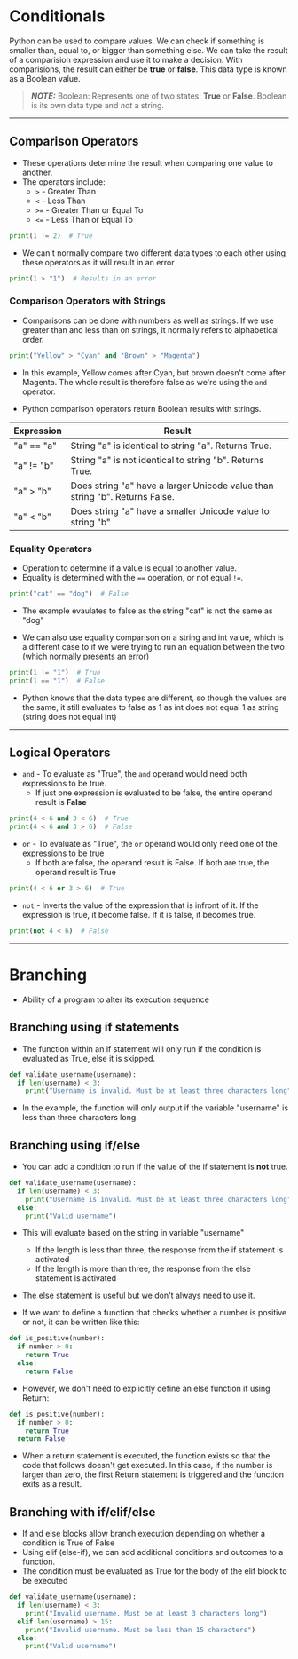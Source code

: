 # Conditionals

Python can be used to compare values. We can check if something is smaller than, equal to, or bigger than something else. We can take the result of a comparision expression and use it to make a decision. 
With comparisions, the result can either be **true** or **false**. This data type is known as a Boolean value. 

> **_NOTE:_** Boolean: Represents one of two states: **True** or **False**. Boolean is its own data type and _not_ a string.


___
## Comparison Operators
- These operations determine the result when comparing one value to another.
- The operators include:
  - `>` - Greater Than
  - `<` - Less Than
  - `>=` - Greater Than or Equal To
  - `<=` - Less Than or Equal To 

```python
print(1 != 2)  # True
```

- We can't normally compare two different data types to each other using these operators as it will result in an error
```python
print(1 > "1")  # Results in an error
```

### Comparison Operators with Strings
- Comparisons can be done with numbers as well as strings. If we use greater than and less than on strings, it normally refers to alphabetical order.

```python
print("Yellow" > "Cyan" and "Brown" > "Magenta")
```
- In this example, Yellow comes after Cyan, but brown doesn't come after Magenta. The whole result is therefore false as we're using the `and` operator.

- Python comparison operators return Boolean results with strings.

| Expression | Result |
| ---------- | ------- |
| "a" == "a" | String "a" is identical to string "a". Returns True. |
| "a" != "b" | String "a" is not identical to string "b". Returns True. |
| "a" > "b" | Does string "a" have a larger Unicode value than string "b". Returns False.|
| "a" < "b" | Does string "a" have a smaller Unicode value to string "b" |

### Equality Operators
- Operation to determine if a value is equal to another value.
- Equality is determined with the `==` operation, or not equal `!=`.

```python
print("cat" == "dog")  # False
```
- The example evaulates to false as the string "cat" is not the same as "dog"

- We can also use equality comparison on a string and int value, which is a different case to if we were trying to run an equation between the two (which normally presents an error)

```python
print(1 != "1")  # True
print(1 == "1")  # False
```
- Python knows that the data types are different, so though the values are the same, it still evaluates to false as 1 as int does not equal 1 as string (string does not equal int)

___
## Logical Operators
- `and` - To evaluate as "True", the `and` operand would need both expressions to be true.
  - If just one expression is evaluated to be false, the entire operand result is **False** 

```python
print(4 < 6 and 3 < 6)  # True
print(4 < 6 and 3 > 6)  # False
```

- `or` - To evaluate as "True", the `or` operand would only need one of the expressions to be true
  - If both are false, the operand result is False. If both are true, the operand result is True

```python
print(4 < 6 or 3 > 6)  # True
```

- `not` - Inverts the value of the expression that is infront of it. If the expression is true, it become false. If it is false, it becomes true.

```python
print(not 4 < 6)  # False
```


___
# Branching
- Ability of a program to alter its execution sequence

## Branching using if statements
- The function within an if statement will only run if the condition is evaluated as True, else it is skipped.

```python
def validate_username(username):
  if len(username) < 3:
    print("Username is invalid. Must be at least three characters long")
```
- In the example, the function will only output if the variable "username" is less than three characters long.

## Branching using if/else
- You can add a condition to run if the value of the if statement is **not** true.

```python
def validate_username(username):
  if len(username) < 3:
    print("Username is invalid. Must be at least three characters long")
  else:
    print("Valid username")
```

- This will evaluate based on the string in variable "username"
  - If the length is less than three, the response from the if statement is activated
  - If the length is more than three, the response from the else statement is activated

- The else statement is useful but we don't always need to use it.
- If we want to define a function that checks whether a number is positive or not, it can be written like this:

```python
def is_positive(number):
  if number > 0:
    return True
  else:
    return False
```
- However, we don't need to explicitly define an else function if using Return:

```python
def is_positive(number):
  if number > 0:
    return True
  return False
```
- When a return statement is executed, the function exists so that the code that follows doesn't get executed. In this case, if the number is larger than zero, the first Return statement is triggered and the function exits as a result.


## Branching with if/elif/else
- If and else blocks allow branch execution depending on whether a condition is True of False
- Using elif (else-if), we can add additional conditions and outcomes to a function.
- The condition must be evaluated as True for the body of the elif block to be executed

```python
def validate_username(username):
  if len(username) < 3:
    print("Invalid username. Must be at least 3 characters long")
  elif len(username) > 15:
    print("Invalid username. Must be less than 15 characters")
  else:
    print("Valid username")
```
